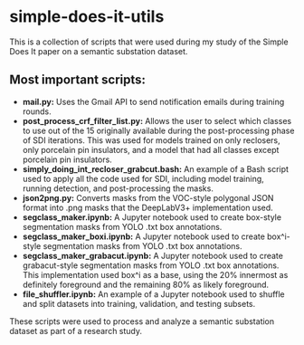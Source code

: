 # simple-does-it-utils

This is a collection of scripts that were used during my study of the Simple Does It paper on a semantic substation dataset.

## Most important scripts:

- **mail.py:** Uses the Gmail API to send notification emails during training rounds.
- **post_process_crf_filter_list.py:** Allows the user to select which classes to use out of the 15 originally available during the post-processing phase of SDI iterations. This was used for models trained on only reclosers, only porcelain pin insulators, and a model that had all classes except porcelain pin insulators.
- **simply_doing_int_recloser_grabcut.bash:** An example of a Bash script used to apply all the code used for SDI, including model training, running detection, and post-processing the masks.
- **json2png.py:** Converts masks from the VOC-style polygonal JSON format into .png masks that the DeepLabV3+ implementation used.
- **segclass_maker.ipynb:** A Jupyter notebook used to create box-style segmentation masks from YOLO .txt box annotations.
- **segclass_maker_boxi.ipynb:** A Jupyter notebook used to create box^i-style segmentation masks from YOLO .txt box annotations.
- **segclass_maker_grabacut.ipynb:** A Jupyter notebook used to create grabacut-style segmentation masks from YOLO .txt box annotations. This implementation used box^i as a base, using the 20% innermost as definitely foreground and the remaining 80% as likely foreground.
- **file_shuffler.ipynb:** An example of a Jupyter notebook used to shuffle and split datasets into training, validation, and testing subsets.

These scripts were used to process and analyze a semantic substation dataset as part of a research study.